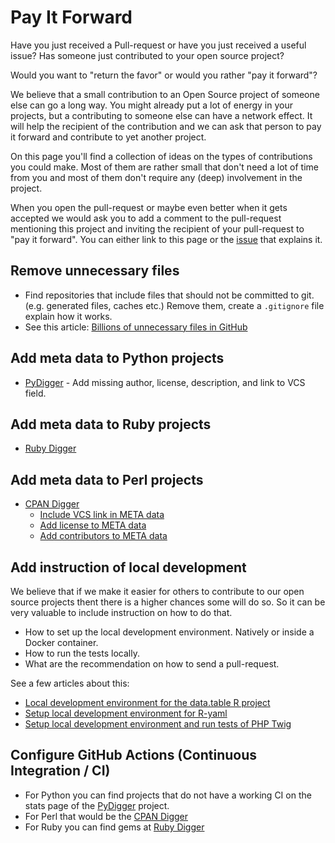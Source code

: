 # Pay It Forward

Have you just received a Pull-request or have you just received a useful issue? Has someone just contributed to your open source project?

Would you want to "return the favor" or would you rather "pay it forward"?

We believe that a small contribution to an Open Source project of someone else can go a long way. You might already put a lot of energy in your projects,
but a contributing to someone else can have a network effect. It will help the recipient of the contribution and we can ask that person to pay it forward
and contribute to yet another project.

On this page you'll find a collection of ideas on the types of contributions you could make. Most of them are rather small that don't need a lot of time from you
and most of them don't require any (deep) involvement in the project.

When you open the pull-request or maybe even better when it gets accepted we would ask you to add a comment to the pull-request mentioning this project
and inviting the recipient of your pull-request to "pay it forward". You can either link to this page or the [issue](https://github.com/OSDC-Code-Maven/OSDC-Code-Maven.github.io/issues/5)
that explains it.


## Remove unnecessary files

* Find repositories that include files that should not be committed to git. (e.g. generated files, caches etc.) Remove them, create a `.gitignore` file explain how it works.
* See this article: [Billions of unnecessary files in GitHub](https://dev.to/szabgab/billions-of-unnecessary-files-in-github-i85)


## Add meta data to Python projects

* [PyDigger](https://pydigger.com/) - Add missing author, license, description, and link to VCS field.

## Add meta data to Ruby projects

* [Ruby Digger](https://ruby-digger.code-maven.com/)

## Add meta data to Perl projects

* [CPAN Digger](https://cpan-digger.perlmaven.com/)
    * [Include VCS link in META data](https://perlmaven.com/how-to-add-link-to-version-control-system-of-a-cpan-distributions)
    * [Add license to META data](https://perlmaven.com/how-to-add-the-license-field-to-meta-files-on-cpan)
    * [Add contributors to META data](https://perlmaven.com/how-to-add-list-of-contributors-to-the-cpan-meta-files)

## Add instruction of local development

We believe that if we make it easier for others to contribute to our open source projects thent there is a higher chances some will do so.
So it can be very valuable to include instruction on how to do that.

* How to set up the local development environment. Natively or inside a Docker container.
* How to run the tests locally.
* What are the recommendation on how to send a pull-request.

See a few articles about this:

* [Local development environment for the data.table R project](https://dev.to/szabgab/local-development-environment-for-the-datatable-r-project-5fhb)
* [Setup local development environment for R-yaml](https://dev.to/szabgab/setup-local-development-environment-for-r-yaml-5ejc)
* [Setup local development environment and run tests of PHP Twig](https://dev.to/szabgab/setup-local-development-environment-and-run-tests-of-php-twig-34d3)

## Configure GitHub Actions (Continuous Integration / CI)

* For Python you can find projects that do not have a working CI on the stats page of the [PyDigger](https://pydigger.com/) project.
* For Perl that would be the [CPAN Digger](https://cpan-digger.perlmaven.com/)
* For Ruby you can find gems at [Ruby Digger](https://ruby-digger.code-maven.com/)
